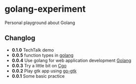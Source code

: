 golang-experiment
=================

Personal playground about Golang

## Changlog

* **0.1.0** TechTalk demo
* **0.0.5** function types in [golang](https://gist.github.com/jordanorelli/4717229)
* **0.0.4** Use golang for web application development [Golang](http://golang.org/doc/articles/wiki/#tmp_13)
* **0.0.3** Try a little bit on [Cgo](http://golang.org/doc/articles/c_go_cgo.html)
* **0.0.2** Play gtk app using [go-gtk](https://github.com/mattn/go-gtk)
* **0.0.1** Some basic practice
